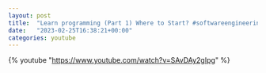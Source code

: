 ```yaml
---
layout: post
title:  "Learn programming (Part 1) Where to Start? #softwareengineering #programming #coding"
date:   "2023-02-25T16:38:21+00:00"
categories: youtube
---
```

{% youtube  "https://www.youtube.com/watch?v=SAvDAy2gIpg" %}
<br />


